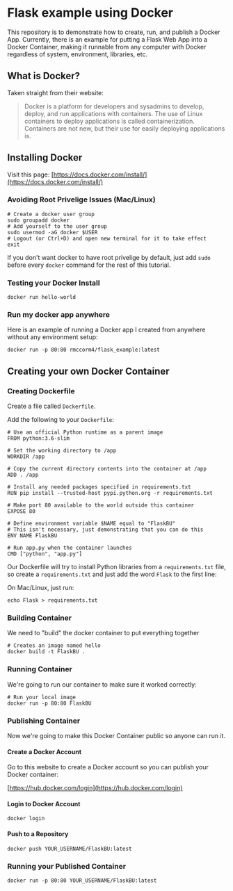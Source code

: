 # Flask example using Docker
This repository is to demonstrate how to create, run, and publish a Docker App. Currently, there
is an example for putting a Flask Web App into a Docker Container, making it runnable from any
computer with Docker regardless of system, environment, libraries, etc.

## What is Docker?
Taken straight from their website:

> Docker is a platform for developers and sysadmins to develop, deploy, and run applications with containers. The use of Linux containers to deploy applications is called containerization. Containers are not new, but their use for easily deploying applications is.

## Installing Docker
Visit this page: [https://docs.docker.com/install/](https://docs.docker.com/install/)

### Avoiding Root Privelige Issues (Mac/Linux)
```
# Create a docker user group
sudo groupadd docker
# Add yourself to the user group
sudo usermod -aG docker $USER
# Logout (or Ctrl+D) and open new terminal for it to take effect
exit
```

If you don't want docker to have root privelige by default, just add `sudo` before
every `docker` command for the rest of this tutorial.

### Testing your Docker Install
```
docker run hello-world
```

### Run my docker app anywhere
Here is an example of running a Docker app I created from anywhere without any environment setup:
```
docker run -p 80:80 rmccorm4/flask_example:latest
```

## Creating your own Docker Container

### Creating Dockerfile
Create a file called `Dockerfile`.

Add the following to your `Dockerfile`:

```
# Use an official Python runtime as a parent image
FROM python:3.6-slim

# Set the working directory to /app
WORKDIR /app

# Copy the current directory contents into the container at /app
ADD . /app

# Install any needed packages specified in requirements.txt
RUN pip install --trusted-host pypi.python.org -r requirements.txt

# Make port 80 available to the world outside this container
EXPOSE 80

# Define environment variable $NAME equal to "FlaskBU"
# This isn't necessary, just demonstrating that you can do this
ENV NAME FlaskBU

# Run app.py when the container launches
CMD ["python", "app.py"]
```

Our Dockerfile will try to install Python libraries from a `requirements.txt` file, so
create a `requirements.txt` and just add the word `Flask` to the first line:

On Mac/Linux, just run:

```
echo Flask > requirements.txt
```

### Building Container
We need to "build" the docker container to put everything together
```
# Creates an image named hello
docker build -t FlaskBU .
```

### Running Container
We're going to run our container to make sure it worked correctly:
```
# Run your local image
docker run -p 80:80 FlaskBU
```

### Publishing Container
Now we're going to make this Docker Container public so anyone can run it.

#### Create a Docker Account
Go to this website to create a Docker account so you can publish your Docker container:

[https://hub.docker.com/login](https://hub.docker.com/login)

#### Login to Docker Account
```
docker login
```

#### Push to a Repository
```
docker push YOUR_USERNAME/FlaskBU:latest
```

### Running your Published Container
```
docker run -p 80:80 YOUR_USERNAME/FlaskBU:latest
```
